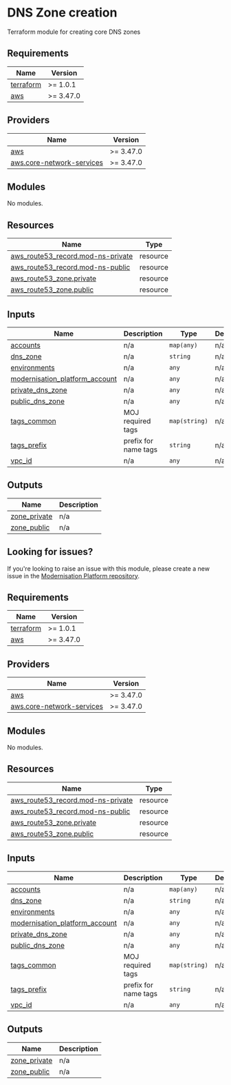 # DNS Zone creation

Terraform module for creating core DNS zones

<!--- BEGIN_TF_DOCS --->
## Requirements

| Name | Version |
|------|---------|
| <a name="requirement_terraform"></a> [terraform](#requirement\_terraform) | >= 1.0.1 |
| <a name="requirement_aws"></a> [aws](#requirement\_aws) | >= 3.47.0 |

## Providers

| Name | Version |
|------|---------|
| <a name="provider_aws"></a> [aws](#provider\_aws) | >= 3.47.0 |
| <a name="provider_aws.core-network-services"></a> [aws.core-network-services](#provider\_aws.core-network-services) | >= 3.47.0 |

## Modules

No modules.

## Resources

| Name | Type |
|------|------|
| [aws_route53_record.mod-ns-private](https://registry.terraform.io/providers/hashicorp/aws/latest/docs/resources/route53_record) | resource |
| [aws_route53_record.mod-ns-public](https://registry.terraform.io/providers/hashicorp/aws/latest/docs/resources/route53_record) | resource |
| [aws_route53_zone.private](https://registry.terraform.io/providers/hashicorp/aws/latest/docs/resources/route53_zone) | resource |
| [aws_route53_zone.public](https://registry.terraform.io/providers/hashicorp/aws/latest/docs/resources/route53_zone) | resource |

## Inputs

| Name | Description | Type | Default | Required |
|------|-------------|------|---------|:--------:|
| <a name="input_accounts"></a> [accounts](#input\_accounts) | n/a | `map(any)` | n/a | yes |
| <a name="input_dns_zone"></a> [dns\_zone](#input\_dns\_zone) | n/a | `string` | n/a | yes |
| <a name="input_environments"></a> [environments](#input\_environments) | n/a | `any` | n/a | yes |
| <a name="input_modernisation_platform_account"></a> [modernisation\_platform\_account](#input\_modernisation\_platform\_account) | n/a | `any` | n/a | yes |
| <a name="input_private_dns_zone"></a> [private\_dns\_zone](#input\_private\_dns\_zone) | n/a | `any` | n/a | yes |
| <a name="input_public_dns_zone"></a> [public\_dns\_zone](#input\_public\_dns\_zone) | n/a | `any` | n/a | yes |
| <a name="input_tags_common"></a> [tags\_common](#input\_tags\_common) | MOJ required tags | `map(string)` | n/a | yes |
| <a name="input_tags_prefix"></a> [tags\_prefix](#input\_tags\_prefix) | prefix for name tags | `string` | n/a | yes |
| <a name="input_vpc_id"></a> [vpc\_id](#input\_vpc\_id) | n/a | `any` | n/a | yes |

## Outputs

| Name | Description |
|------|-------------|
| <a name="output_zone_private"></a> [zone\_private](#output\_zone\_private) | n/a |
| <a name="output_zone_public"></a> [zone\_public](#output\_zone\_public) | n/a |

<!--- END_TF_DOCS --->

## Looking for issues?
If you're looking to raise an issue with this module, please create a new issue in the [Modernisation Platform repository](https://github.com/ministryofjustice/modernisation-platform/issues).

<!-- BEGIN_TF_DOCS -->
## Requirements

| Name | Version |
|------|---------|
| <a name="requirement_terraform"></a> [terraform](#requirement\_terraform) | >= 1.0.1 |
| <a name="requirement_aws"></a> [aws](#requirement\_aws) | >= 3.47.0 |

## Providers

| Name | Version |
|------|---------|
| <a name="provider_aws"></a> [aws](#provider\_aws) | >= 3.47.0 |
| <a name="provider_aws.core-network-services"></a> [aws.core-network-services](#provider\_aws.core-network-services) | >= 3.47.0 |

## Modules

No modules.

## Resources

| Name | Type |
|------|------|
| [aws_route53_record.mod-ns-private](https://registry.terraform.io/providers/hashicorp/aws/latest/docs/resources/route53_record) | resource |
| [aws_route53_record.mod-ns-public](https://registry.terraform.io/providers/hashicorp/aws/latest/docs/resources/route53_record) | resource |
| [aws_route53_zone.private](https://registry.terraform.io/providers/hashicorp/aws/latest/docs/resources/route53_zone) | resource |
| [aws_route53_zone.public](https://registry.terraform.io/providers/hashicorp/aws/latest/docs/resources/route53_zone) | resource |

## Inputs

| Name | Description | Type | Default | Required |
|------|-------------|------|---------|:--------:|
| <a name="input_accounts"></a> [accounts](#input\_accounts) | n/a | `map(any)` | n/a | yes |
| <a name="input_dns_zone"></a> [dns\_zone](#input\_dns\_zone) | n/a | `string` | n/a | yes |
| <a name="input_environments"></a> [environments](#input\_environments) | n/a | `any` | n/a | yes |
| <a name="input_modernisation_platform_account"></a> [modernisation\_platform\_account](#input\_modernisation\_platform\_account) | n/a | `any` | n/a | yes |
| <a name="input_private_dns_zone"></a> [private\_dns\_zone](#input\_private\_dns\_zone) | n/a | `any` | n/a | yes |
| <a name="input_public_dns_zone"></a> [public\_dns\_zone](#input\_public\_dns\_zone) | n/a | `any` | n/a | yes |
| <a name="input_tags_common"></a> [tags\_common](#input\_tags\_common) | MOJ required tags | `map(string)` | n/a | yes |
| <a name="input_tags_prefix"></a> [tags\_prefix](#input\_tags\_prefix) | prefix for name tags | `string` | n/a | yes |
| <a name="input_vpc_id"></a> [vpc\_id](#input\_vpc\_id) | n/a | `any` | n/a | yes |

## Outputs

| Name | Description |
|------|-------------|
| <a name="output_zone_private"></a> [zone\_private](#output\_zone\_private) | n/a |
| <a name="output_zone_public"></a> [zone\_public](#output\_zone\_public) | n/a |
<!-- END_TF_DOCS -->